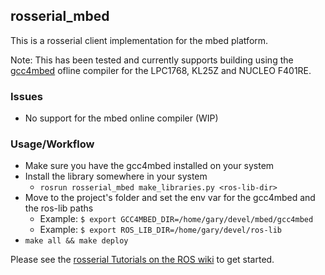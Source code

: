## rosserial_mbed

This is a rosserial client implementation for the mbed platform.

Note: This has been tested and currently supports building using the [gcc4mbed](https://github.com/adamgreen/gcc4mbed) ofline compiler for the LPC1768, KL25Z and NUCLEO F401RE.

### Issues

* No support for the mbed online compiler (WIP)

### Usage/Workflow

* Make sure you have the gcc4mbed installed on your system
* Install the library somewhere in your system
    * `rosrun rosserial_mbed make_libraries.py <ros-lib-dir>`
* Move to the project's folder and set the env var for the gcc4mbed and the ros-lib paths
    * Example: `$ export GCC4MBED_DIR=/home/gary/devel/mbed/gcc4mbed`
    * Example: `$ export ROS_LIB_DIR=/home/gary/devel/ros-lib`
* `make all && make deploy`

Please see the [rosserial Tutorials on the ROS wiki](http://wiki.ros.org/rosserial_mbed/Tutorials) to get started.
